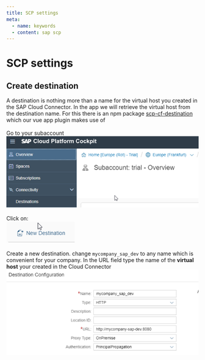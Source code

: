 ```yaml
---
title: SCP settings
meta:
  - name: keywords
  - content: sap scp
---
```


# SCP settings 

## Create destination
A destination is nothing more than a name for the virtual host you created in the SAP Cloud Connector. In the app we will retrieve the virtual host from the destination name. For this there is an npm package [scp-cf-destination](/packages/npm.html) which our vue app plugin makes use of<br><br>
Go to your subaccount<br>
![destination in SCP](./images/dest-location.png)
<br><br>
Click on:<br>
![new destination in SCP](./images/dest-new.png)
<br><br>
Create a new destination. change `mycompany_sap_dev` to any name which is convenient for your company. In the URL field type the name of the **virtual host** your created in the Cloud Connector<br>
![config destination in SCP](./images/dest-config.png)



